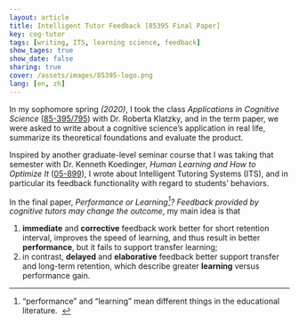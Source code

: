 ```yaml
---
layout: article
title: Intelligent Tutor Feedback [85395 Final Paper]
key: cog-tutor
tags: [writing, ITS, learning science, feedback]
show_tages: true
show_date: false
sharing: true
cover: /assets/images/85395-logo.png
lang: [en, zh]
---
```


In my sophomore spring *(2020)*, I took the class *Applications in Cognitive Science* ([85-395/795][85395]) with Dr. Roberta Klatzky, and in the term paper, we were asked to write about a cognitive science’s application in real life, summarize its theoretical foundations and evaluate the product. 

<!--more-->

Inspired by another graduate-level seminar course that I was taking that semester with Dr. Kenneth Koedinger, *Human Learning and How to Optimize It* ([05-899]), I wrote about Intelligent Tutoring Systems (ITS), and in particular its feedback functionality with regard to students’ behaviors. 

In the final paper, *Performance or Learning[^1]? Feedback provided by cognitive tutors may change the outcome*, my main idea is that 
1. **immediate** and **corrective** feedback work better for short retention interval, improves the speed of learning, and thus result in better **performance**, but it fails to support transfer learning;
2. in contrast, **delayed** and **elaborative** feedback better support transfer and long-term retention, which describe greater **learning** versus performance gain.

[85395]: https://www.coursicle.com/cmu/courses/PSY/85395/
[05-899]: https://www.coursicle.com/cmu/courses/HCI/05899/
[^1]: “performance” and “learning” mean different things in the educational literature.  